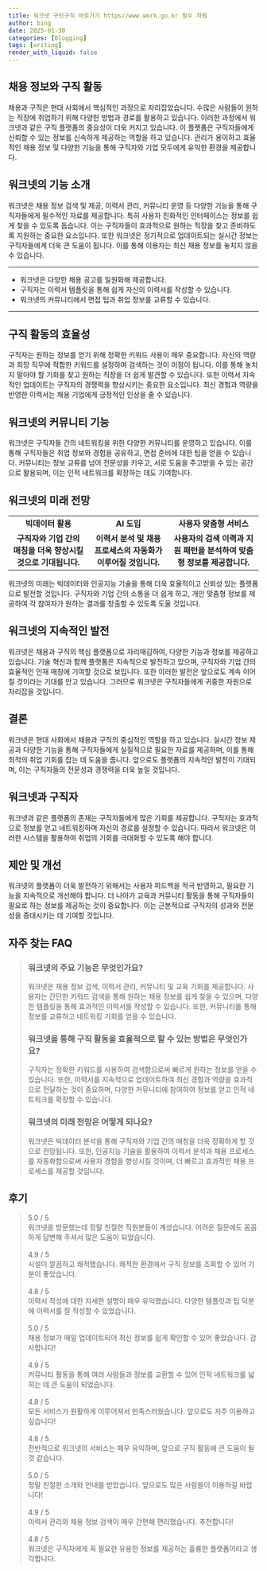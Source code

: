```yaml
---
title: 워크넷 구인구직 바로가기 https//www.work.go.kr 필수 자원
author: bing
date: 2025-01-30
categories: [Blogging]
tags: [writing]
render_with_liquid: false
---
```



<h2 id='채용 정보와 구직 활동'>채용 정보와 구직 활동</h2>

<p>채용과 구직은 현대 사회에서 핵심적인 과정으로 자리잡았습니다. 수많은 사람들이 원하는 직장에 취업하기 위해 다양한 방법과 경로를 활용하고 있습니다. 이러한 과정에서 워크넷과 같은 구직 플랫폼의 중요성이 더욱 커지고 있습니다. 이 플랫폼은 구직자들에게 신뢰할 수 있는 정보를 신속하게 제공하는 역할을 하고 있습니다. 관리가 용이하고 효율적인 채용 정보 및 다양한 기능을 통해 구직자와 기업 모두에게 유익한 환경을 제공합니다.</p>

<h2 id='워크넷의 기능 소개'>워크넷의 기능 소개</h2>

<p>워크넷은 채용 정보 검색 및 제공, 이력서 관리, 커뮤니티 운영 등 다양한 기능을 통해 구직자들에게 필수적인 자료를 제공합니다. 특히 사용자 친화적인 인터페이스는 정보를 쉽게 찾을 수 있도록 돕습니다. 이는 구직자들이 효과적으로 원하는 직장을 찾고 준비하도록 지원하는 중요한 요소입니다. 또한 워크넷은 정기적으로 업데이트되는 실시간 정보는 구직자들에게 더욱 큰 도움이 됩니다. 이를 통해 이용자는 최신 채용 정보를 놓치지 않을 수 있습니다.</p>

<hr />

<ul>
    <li>워크넷은 다양한 채용 공고를 일원화해 제공합니다.</li>
    <li>구직자는 이력서 템플릿을 통해 쉽게 자신의 이력서를 작성할 수 있습니다.</li>
    <li>워크넷의 커뮤니티에서 면접 팁과 취업 정보를 교류할 수 있습니다.</li>
</ul>

<hr />

<h2 id='구직 활동의 효율성'>구직 활동의 효율성</h2>

<p>구직자는 원하는 정보를 얻기 위해 정확한 키워드 사용이 매우 중요합니다. 자신의 역량과 희망 직무에 적합한 키워드를 설정하여 검색하는 것이 이점이 됩니다. 이를 통해 놓치지 말아야 할 기회를 찾고 원하는 직장을 더 쉽게 발견할 수 있습니다. 또한 이력서 지속적인 업데이트는 구직자의 경쟁력을 향상시키는 중요한 요소입니다. 최신 경험과 역량을 반영한 이력서는 채용 기업에게 긍정적인 인상을 줄 수 있습니다.</p>

<h2 id='워크넷의 커뮤니티 기능'>워크넷의 커뮤니티 기능</h2>

<p>워크넷은 구직자들 간의 네트워킹을 위한 다양한 커뮤니티를 운영하고 있습니다. 이를 통해 구직자들은 취업 정보와 경험을 공유하고, 면접 준비에 대한 팁을 얻을 수 있습니다. 커뮤니티는 정보 교류를 넘어 전문성을 키우고, 서로 도움을 주고받을 수 있는 공간으로 활용되며, 이는 인적 네트워크를 확장하는 데도 기여합니다.</p>

<h2 id='워크넷의 미래 전망'>워크넷의 미래 전망</h2>

<table>
    <tr>
        <td style="text-align: center; height: 17px;"><b>빅데이터 활용</b></td>
        <td style="text-align: center; height: 17px;"><b>AI 도입</b></td>
        <td style="text-align: center; height: 17px;"><b>사용자 맞춤형 서비스</b></td>
    </tr>
    <tr>
        <td style="text-align: center; height: 17px;"><b>구직자와 기업 간의 매칭을 더욱 향상시킬 것으로 기대됩니다.</b></td>
        <td style="text-align: center; height: 17px;"><b>이력서 분석 및 채용 프로세스의 자동화가 이루어질 것입니다.</b></td>
        <td style="text-align: center; height: 17px;"><b>사용자의 검색 이력과 지원 패턴을 분석하여 맞춤형 정보를 제공합니다.</b></td>
    </tr>
</table>

<p>워크넷의 미래는 빅데이터와 인공지능 기술을 통해 더욱 효율적이고 신뢰성 있는 플랫폼으로 발전할 것입니다. 구직자와 기업 간의 소통을 더 쉽게 하고, 개인 맞춤형 정보를 제공하여 각 참여자가 원하는 결과를 창출할 수 있도록 도울 것입니다.</p>

<h2 id='워크넷의 지속적인 발전'>워크넷의 지속적인 발전</h2>

<p>워크넷은 채용과 구직의 핵심 플랫폼으로 자리매김하여, 다양한 기능과 정보를 제공하고 있습니다. 기술 혁신과 함께 플랫폼은 지속적으로 발전하고 있으며, 구직자와 기업 간의 효율적인 인재 매칭에 기여할 것으로 보입니다. 또한 이러한 발전은 앞으로도 계속 이어질 것이라는 기대를 안고 있습니다. 그러므로 워크넷은 구직자들에게 귀중한 자원으로 자리잡을 것입니다.</p>

<h2 id='결론'>결론</h2>

<p>워크넷은 현대 사회에서 채용과 구직의 중심적인 역할을 하고 있습니다. 실시간 정보 제공과 다양한 기능을 통해 구직자들에게 실질적으로 필요한 자료를 제공하며, 이를 통해 최적의 취업 기회를 잡는 데 도움을 줍니다. 앞으로도 플랫폼의 지속적인 발전이 기대되며, 이는 구직자들의 전문성과 경쟁력을 더욱 높일 것입니다.</p>

<h2 id='워크넷과 구직자'>워크넷과 구직자</h2>

<p>워크넷과 같은 플랫폼의 존재는 구직자들에게 많은 기회를 제공합니다. 구직자는 효과적으로 정보를 얻고 네트워킹하며 자신의 경로를 설정할 수 있습니다. 따라서 워크넷은 이러한 시스템을 활용하여 취업의 기회를 극대화할 수 있도록 해야 합니다.</p>

<h2 id='제안 및 개선'>제안 및 개선</h2>

<p>워크넷의 플랫폼이 더욱 발전하기 위해서는 사용자 피드백을 적극 반영하고, 필요한 기능을 지속적으로 개선해야 합니다. 더 나아가 교육과 커뮤니티 활동을 통해 구직자들이 필요로 하는 정보를 제공하는 것이 중요합니다. 이는 근본적으로 구직자의 성과와 전문성을 증대시키는 데 기여할 것입니다.</p>


<h2 id='자주_찾는_FAQ'>자주 찾는 FAQ</h2>
<div itemscope="" itemtype="https://schema.org/FAQPage"> 
<blockquote> 
<div itemscope="" itemprop="mainEntity" itemtype="https://schema.org/Question"> 
<h3 itemprop="name">워크넷의 주요 기능은 무엇인가요?</h3> 
<div itemscope="" itemprop="acceptedAnswer" itemtype="https://schema.org/Answer"> 
<span itemprop="text"> 
<p>워크넷은 채용 정보 검색, 이력서 관리, 커뮤니티 및 교육 기회를 제공합니다. 사용자는 간단한 키워드 검색을 통해 원하는 채용 정보를 쉽게 찾을 수 있으며, 다양한 템플릿을 통해 효과적인 이력서를 작성할 수 있습니다. 또한, 커뮤니티를 통해 정보를 교류하고 네트워킹 기회를 얻을 수 있습니다.</p> 
</span> 
</div> 
</div> 

<div itemscope="" itemprop="mainEntity" itemtype="https://schema.org/Question"> 
<h3 itemprop="name">워크넷을 통해 구직 활동을 효율적으로 할 수 있는 방법은 무엇인가요?</h3> 
<div itemscope="" itemprop="acceptedAnswer" itemtype="https://schema.org/Answer"> 
<span itemprop="text"> 
<p>구직자는 정확한 키워드를 사용하여 검색함으로써 빠르게 원하는 정보를 얻을 수 있습니다. 또한, 이력서를 지속적으로 업데이트하여 최신 경험과 역량을 효과적으로 전달하는 것이 중요하며, 다양한 커뮤니티에 참여하여 정보를 얻고 인적 네트워크를 확장할 수 있습니다.</p> 
</span> 
</div> 
</div> 

<div itemscope="" itemprop="mainEntity" itemtype="https://schema.org/Question"> 
<h3 itemprop="name">워크넷의 미래 전망은 어떻게 되나요?</h3> 
<div itemscope="" itemprop="acceptedAnswer" itemtype="https://schema.org/Answer"> 
<span itemprop="text"> 
<p>워크넷은 빅데이터 분석을 통해 구직자와 기업 간의 매칭을 더욱 정확하게 할 것으로 전망됩니다. 또한, 인공지능 기술을 활용하여 이력서 분석과 채용 프로세스를 자동화함으로써 사용자 경험을 향상시킬 것이며, 더 빠르고 효과적인 채용 프로세스를 제공할 것입니다.</p> 
</span> 
</div> 
</div> 
</blockquote> 
</div>
<h2 id='후기'>후기</h2>
<div itemscope itemtype="https://schema.org/Product">
  <blockquote>
  <div itemprop="review" itemscope itemtype="https://schema.org/Review">
      <div itemprop="reviewRating" itemscope itemtype="https://schema.org/Rating"> <span itemprop="ratingValue">5.0</span> / <span itemprop="bestRating">5</span> </div>
      <span itemprop="reviewBody">워크넷을 방문했는데 정말 친절한 직원분들이 계셨습니다. 어려운 질문에도 꼼꼼하게 답변해 주셔서 많은 도움이 되었습니다.</span>
  </div>
  <br>
  <div itemprop="review" itemscope itemtype="https://schema.org/Review">
      <div itemprop="reviewRating" itemscope itemtype="https://schema.org/Rating"> <span itemprop="ratingValue">4.9</span> / <span itemprop="bestRating">5</span> </div>
      <span itemprop="reviewBody">시설이 깔끔하고 쾌적했습니다. 쾌적한 환경에서 구직 정보를 조회할 수 있어 기분이 좋았습니다.</span>
  </div>
  <br>
  <div itemprop="review" itemscope itemtype="https://schema.org/Review">
      <div itemprop="reviewRating" itemscope itemtype="https://schema.org/Rating"> <span itemprop="ratingValue">4.8</span> / <span itemprop="bestRating">5</span> </div>
      <span itemprop="reviewBody">이력서 작성에 대한 자세한 설명이 매우 유익했습니다. 다양한 템플릿과 팁 덕분에 이력서를 잘 작성할 수 있었습니다.</span>
  </div>
  <br>
  <div itemprop="review" itemscope itemtype="https://schema.org/Review">
      <div itemprop="reviewRating" itemscope itemtype="https://schema.org/Rating"> <span itemprop="ratingValue">5.0</span> / <span itemprop="bestRating">5</span> </div>
      <span itemprop="reviewBody">채용 정보가 매일 업데이트되어 최신 정보를 쉽게 확인할 수 있어 좋았습니다. 감사합니다!</span>
  </div>
  <br>
  <div itemprop="review" itemscope itemtype="https://schema.org/Review">
      <div itemprop="reviewRating" itemscope itemtype="https://schema.org/Rating"> <span itemprop="ratingValue">4.9</span> / <span itemprop="bestRating">5</span> </div>
      <span itemprop="reviewBody">커뮤니티 활동을 통해 여러 사람들과 정보를 교환할 수 있어 인적 네트워크를 넓히는 데 큰 도움이 되었습니다.</span>
  </div>
  <br>
  <div itemprop="review" itemscope itemtype="https://schema.org/Review">
      <div itemprop="reviewRating" itemscope itemtype="https://schema.org/Rating"> <span itemprop="ratingValue">4.8</span> / <span itemprop="bestRating">5</span> </div>
      <span itemprop="reviewBody">모든 서비스가 원활하게 이루어져서 만족스러웠습니다. 앞으로도 자주 이용하고 싶습니다!</span>
  </div>
  <br>
  <div itemprop="review" itemscope itemtype="https://schema.org/Review">
      <div itemprop="reviewRating" itemscope itemtype="https://schema.org/Rating"> <span itemprop="ratingValue">4.8</span> / <span itemprop="bestRating">5</span> </div>
      <span itemprop="reviewBody">전반적으로 워크넷의 서비스는 매우 유익하며, 앞으로 구직 활동에 큰 도움이 될 것 같습니다.</span>
  </div>
  <br>
  <div itemprop="review" itemscope itemtype="https://schema.org/Review">
      <div itemprop="reviewRating" itemscope itemtype="https://schema.org/Rating"> <span itemprop="ratingValue">5.0</span> / <span itemprop="bestRating">5</span> </div>
      <span itemprop="reviewBody">정말 친절한 소개와 안내를 받았습니다. 앞으로도 많은 사람들이 이용하길 바랍니다!</span>
  </div>
  <br>
  <div itemprop="review" itemscope itemtype="https://schema.org/Review">
      <div itemprop="reviewRating" itemscope itemtype="https://schema.org/Rating"> <span itemprop="ratingValue">4.9</span> / <span itemprop="bestRating">5</span> </div>
      <span itemprop="reviewBody">이력서 관리와 채용 정보 검색이 매우 간편해 편리했습니다. 추천합니다!</span>
  </div>
  <br>
  <div itemprop="review" itemscope itemtype="https://schema.org/Review">
      <div itemprop="reviewRating" itemscope itemtype="https://schema.org/Rating"> <span itemprop="ratingValue">4.8</span> / <span itemprop="bestRating">5</span> </div>
      <span itemprop="reviewBody">워크넷은 구직자에게 꼭 필요한 유용한 정보를 제공하는 훌륭한 플랫폼이라고 생각합니다.</span>
  </div>
  </blockquote>
</div>
